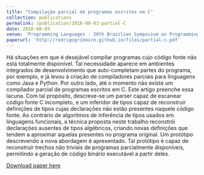 ```yaml
---
title: "Compilação parcial de programas escritos em C"
collection: publications
permalink: /publication/2016-08-03-partial-C
date: 2016-08-03
venue: 'Programming Languages - 20th Brazilian Symposium on Programming Languages.'
paperurl: 'http://rodrigogribeiro.github.io/files/partial-c.pdf'
---
```

Há situações em que é desejável compilar programas cujo código fonte não está totalmente
disponível. Tal necessidade aparece em ambientes integrados de desenvolvimento que
auto-completam partes do programa, por exemplo, e já levou à criação de compiladores
parciais para linguagens como Java e Python. Por outro lado, até o momento não existe
um compilador parcial de programas escritos em C. Este artigo preenche essa lacuna.
Com tal propósito, descreve-se um parser capaz de escanear código fonte C incompleto,
e um inferidor de tipos capaz de reconstruir definições de tipos cujas declarações não
estão presentes naquele código fonte. Ao contrário de algoritmos de inferência de tipos
usados em linguagens funcionais, a técnica proposta neste trabalho reconstrói declarações
ausentes de tipos algébricos, criando novas definições que tendem a aproximar aquelas
presentes no programa original. Um protótipo descrevendo a nova abordagem é apresentado.
Tal protótipo é capaz de reconstruir trechos não triviais de programas parcialmente
disponíveis, permitindo a geração de código binário executável a partir deles.

[Download paper here](http://rodrigogribeiro.github.io/files/partial-c.pdf)
